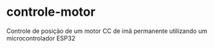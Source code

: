 # controle-motor
Controle de posição de um motor CC de imã permanente utilizando um microcontrolador ESP32
